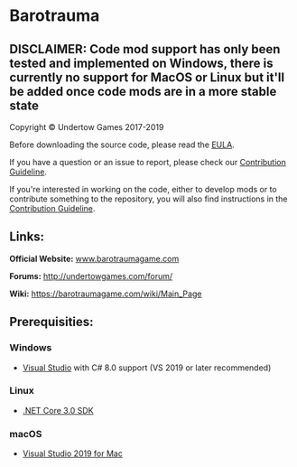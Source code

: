 # Barotrauma

## DISCLAIMER: Code mod support has only been tested and implemented on Windows, there is currently no support for MacOS or Linux but it'll be added once code mods are in a more stable state

Copyright © Undertow Games 2017-2019

Before downloading the source code, please read the [EULA](EULA.txt).

If you have a question or an issue to report, please check our [Contribution Guideline](https://github.com/Regalis11/Barotrauma/blob/master/CONTRIBUTING.md).

If you're interested in working on the code, either to develop mods or to contribute something to the repository, you will also find instructions in the [Contribution Guideline](https://github.com/Regalis11/Barotrauma/blob/master/CONTRIBUTING.md).

## Links:

**Official Website:** www.barotraumagame.com

**Forums:** http://undertowgames.com/forum/

**Wiki:** https://barotraumagame.com/wiki/Main_Page

## Prerequisities:
### Windows
- [Visual Studio](https://www.visualstudio.com/vs/community/) with C# 8.0 support (VS 2019 or later recommended)
### Linux
- [.NET Core 3.0 SDK](https://docs.microsoft.com/en-us/dotnet/core/install/linux-package-manager-ubuntu-1904)
### macOS
- [Visual Studio 2019 for Mac](https://visualstudio.microsoft.com/vs/mac/)
